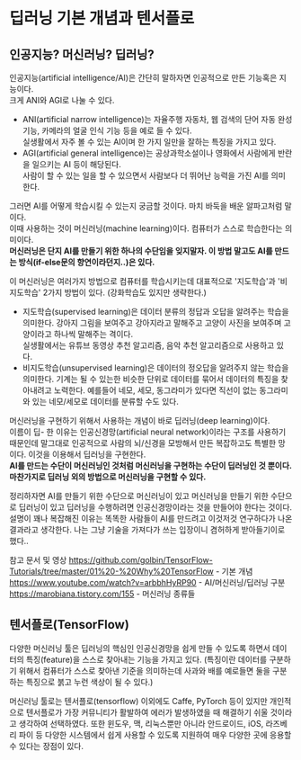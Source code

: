 # 딥러닝 기본 개념과 텐서플로 

## 인공지능? 머신러닝? 딥러닝?
인공지능(artificial intelligence/AI)은 간단히 말하자면 인공적으로 만든 기능혹은 지능이다.\
크게 ANI와 AGI로 나눌 수 있다.

+ ANI(artificial narrow intelligence)는 자율주행 자동차, 웹 검색의 단어 자동 완성 기능, 카메라의 얼굴 인식 기능 등을 예로 들 수 있다. \
실생활에서 자주 볼 수 있는 AI이며 한 가지 일만을 잘하는 특징을 가지고 있다.
+ AGI(artificial general intelligence)는 공상과학소설이나 영화에서 사람에게 반란을 일으키는 AI 등이 해당된다.\
사람이 할 수 있는 일을 할 수 있으면서 사람보다 더 뛰어난 능력을 가진 AI를 의미한다.  

그러면 AI를 어떻게 학습시킬 수 있는지 궁금할 것이다. 마치 바둑을 배운 알파고처럼 말이다.\
이때 사용하는 것이 머신러닝(machine learning)이다. 컴퓨터가 스스로 학습한다는 의미이다.\
**머신러닝은 단지 AI를 만들기 위한 하나의 수단임을 잊지말자. 이 방법 말고도 AI를 만드는 방식(if-else문의 향연이라던지..)은 있다.**

이 머신러닝은 여러가지 방법으로 컴퓨터를 학습시키는데 대표적으로 '지도학습'과 '비지도학습' 2가지 방법이 있다. (강화학습도 있지만 생략한다.)
+ 지도학습(supervised learning)은 데이터 분류의 정답과 오답을 알려주는 학습을 의미한다. 강아지 그림을 보여주고 강아지라고 말해주고 고양이 사진을 보여주며 고양이라고 하나씩 말해주는 격이다.\
실생활에서는 유튜브 동영상 추천 알고리즘, 음악 추천 알고리즘으로 사용하고 있다.
+ 비지도학습(unsupervised learning)은 데이터의 정오답을 알려주지 않는 학습을 의미한다. 기계는 될 수 있는한 비슷한 단위로 데이터를 묶어서 데이터의 특징을 찾아내려고 노력한다. 예를들어 네모, 세모, 동그라미가 있다면 직선이 없는 동그라미와 있는 네모/세모로 데이터를 분류할 수도 있다.

머신러닝을 구현하기 위해서 사용하는 개념이 바로 딥러닝(deep learning)이다.\
이름이 딥- 한 이유는 인공신경망(artificial neural network)이라는 구조를 사용하기 때문인데 말그대로 인공적으로 사람의 뇌/신경을 모방해서 만든 복잡하고도 특별한 망이다. 이것을 이용해서 딥러닝을 구현한다.\
**AI를 만드는 수단이 머신러닝인 것처럼 머신러닝을 구현하는 수단이 딥러닝인 것 뿐이다. 마찬가지로 딥러닝 외의 방법으로 머신러닝을 구현할 수 있다.**

정리하자면
AI를 만들기 위한 수단으로 머신러닝이 있고 머신러닝을 만들기 위한 수단으로 딥러닝이 있고 딥러닝을 수행하려면 인공신경망이라는 것을 만들어야 한다는 것이다.\
설명이 꽤나 복잡해진 이유는 똑똑한 사람들이 AI를 만드려고 이것저것 연구하다가 나온 결과라고 생각한다. 나는 그냥 기술을 가져다가 쓰는 입장이니 겸허하게 받아들기이로 했다..

참고 문서 및 영상
https://github.com/golbin/TensorFlow-Tutorials/tree/master/01%20-%20Why%20TensorFlow - 기본 개념
https://www.youtube.com/watch?v=arbbhHyRP90 - AI/머신러닝/딥러닝 구분
https://marobiana.tistory.com/155 - 머신러닝 종류들

## 텐서플로(TensorFlow)
다양한 머신러닝 툴은 딥러닝의 핵심인 인공신경망을 쉽게 만들 수 있도록 하면서 데이터의 특징(feature)을 스스로 찾아내는 기능을 가지고 있다. (특징이란 데이터를 구분하기 위해서 컴퓨터가 스스로 찾아낸 기준을 의미하는데 사과와 배를 예로들면 둘을 구분하는 특징으로 붉고 누런 색상이 될 수 있다.)

머신러닝 툴로는 텐서플로(tensorflow) 이외에도 Caffe, PyTorch 등이 있지만 개인적으로 텐서플로가 가장 커뮤니티가 활발하여 에러가 발생하였을 때 해결하기 쉬울 것이라고 생각하여 선택하였다. 또한 윈도우, 맥, 리눅스뿐만 아니라 안드로이드, iOS, 라즈베리 파이 등 다양한 시스템에서 쉽게 사용할 수 있도록 지원하여 매우 다양한 곳에 응용할 수 있다는 장점이 있다.
